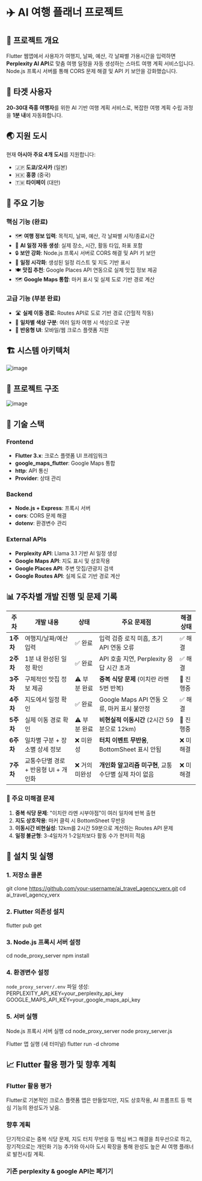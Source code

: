 # ✈️ AI 여행 플래너 프로젝트

## 📝 프로젝트 개요
Flutter 웹앱에서 사용자가 여행지, 날짜, 예산, 각 날짜별 가용시간을 입력하면 **Perplexity AI API**로 맞춤 여행 일정을 자동 생성하는 스마트 여행 계획 서비스입니다. Node.js 프록시 서버를 통해 CORS 문제 해결 및 API 키 보안을 강화했습니다.

## 🎯 타겟 사용자
**20-30대 즉흥 여행자**를 위한 AI 기반 여행 계획 서비스로, 복잡한 여행 계획 수립 과정을 **1분 내**에 자동화합니다.

## 🌏 지원 도시
현재 **아시아 주요 4개 도시**를 지원합니다:
- 🇯🇵 **도쿄/오사카** (일본)
- 🇭🇰 **홍콩** (중국)
- 🇹🇼 **타이페이** (대만)

## 🚀 주요 기능

### 핵심 기능 (완료)
- 🗺️ **여행 정보 입력**: 목적지, 날짜, 예산, 각 날짜별 시작/종료시간
- 🤖 **AI 일정 자동 생성**: 실제 장소, 시간, 활동 타입, 좌표 포함
- 🔒 **보안 강화**: Node.js 프록시 서버로 CORS 해결 및 API 키 보안
- 📅 **일정 시각화**: 생성된 일정 리스트 및 지도 기반 표시
- 🍽️ **맛집 추천**: Google Places API 연동으로 실제 맛집 정보 제공
- 🗺️ **Google Maps 통합**: 마커 표시 및 실제 도로 기반 경로 계산

### 고급 기능 (부분 완료)
- 🛣️ **실제 이동 경로**: Routes API로 도로 기반 경로 (간헐적 작동)
- 🎨 **일차별 색상 구분**: 여러 일차 여행 시 색상으로 구분
- 📱 **반응형 UI**: 모바일/웹 크로스 플랫폼 지원

## 🏗️ 시스템 아키텍처

![image](https://github.com/user-attachments/assets/714823cd-f050-4466-91ad-ab263c406ccd)



## 📁 프로젝트 구조

![image](https://github.com/user-attachments/assets/8f7c46b3-2f7e-448c-a4f1-7763af682c25)



## 🔧 기술 스택

### Frontend
- **Flutter 3.x**: 크로스 플랫폼 UI 프레임워크
- **google_maps_flutter**: Google Maps 통합
- **http**: API 통신
- **Provider**: 상태 관리

### Backend
- **Node.js + Express**: 프록시 서버
- **cors**: CORS 문제 해결
- **dotenv**: 환경변수 관리

### External APIs
- **Perplexity API**: Llama 3.1 기반 AI 일정 생성
- **Google Maps API**: 지도 표시 및 상호작용
- **Google Places API**: 주변 맛집/관광지 검색
- **Google Routes API**: 실제 도로 기반 경로 계산

## 📊 7주차별 개발 진행 및 문제 기록

| 주차 | 개발 내용 | 상태 | 주요 문제점 | 해결 상태 |
|------|----------|------|------------|----------|
| **1주차** | 여행지/날짜/예산 입력 | ✅ 완료 | 입력 검증 로직 미흡, 초기 API 연동 오류 | ✅ 해결 |
| **2주차** | 1분 내 완성된 일정 확인 | ✅ 완료 | API 호출 지연, Perplexity 응답 시간 초과 | ✅ 해결 |
| **3주차** | 구체적인 맛집 정보 제공 | ⚠️ 부분 완료 | **중복 식당 문제** (이치란 라멘 5번 반복) | 🔄 진행중 |
| **4주차** | 지도에서 일정 확인 | ✅ 완료 | Google Maps API 연동 오류, 마커 표시 불안정 | ✅ 해결 |
| **5주차** | 실제 이동 경로 확인 | ⚠️ 부분 완료 | **비현실적 이동시간** (2시간 59분으로 12km) | 🔄 진행중 |
| **6주차** | 일차별 구분 + 장소별 상세 정보 | ❌ 미완성 | **터치 이벤트 무반응**, BottomSheet 표시 안됨 | ❌ 미해결 |
| **7주차** | 교통수단별 경로 + 반응형 UI + 개인화 | ❌ 거의 미완성 | **개인화 알고리즘 미구현**, 교통수단별 실제 차이 없음 | ❌ 미해결 |

### 🔴 주요 미해결 문제
1. **중복 식당 문제**: "이치란 라멘 시부야점"이 여러 일차에 반복 출현
2. **지도 상호작용**: 마커 클릭 시 BottomSheet 무반응
3. **이동시간 비현실성**: 12km를 2시간 59분으로 계산하는 Routes API 문제
4. **일정 불균형**: 3-4일차가 1-2일차보다 활동 수가 현저히 적음

## 🚀 설치 및 실행

### 1. 저장소 클론
git clone https://github.com/your-username/ai_travel_agency_verx.git
cd ai_travel_agency_verx

### 2. Flutter 의존성 설치
flutter pub get

### 3. Node.js 프록시 서버 설정
cd node_proxy_server
npm install


### 4. 환경변수 설정
`node_proxy_server/.env` 파일 생성:
PERPLEXITY_API_KEY=your_perplexity_api_key
GOOGLE_MAPS_API_KEY=your_google_maps_api_key


### 5. 서버 실행
Node.js 프록시 서버 실행
cd node_proxy_server
node proxy_server.js

Flutter 앱 실행 (새 터미널)
flutter run -d chrome


## 📈 Flutter 활용 평가 및 향후 계획

### **Flutter 활용 평가**
Flutter로 기본적인 크로스 플랫폼 앱은 만들었지만, 지도 상호작용, AI 프롬프트 등 핵심 기능의 완성도가 낮음.

### **향후 계획**
단기적으로는 중복 식당 문제, 지도 터치 무반응 등 핵심 버그 해결을 최우선으로 하고, 장기적으로는 개인화 기능 추가와 아시아 도시 확장을 통해 완성도 높은 AI 여행 플래너로 발전시킬 계획.


### 기존 perplexity & google API는 폐기기
